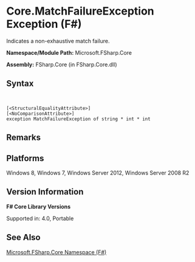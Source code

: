 # Core.MatchFailureException Exception (F#)

Indicates a non-exhaustive match failure.

**Namespace/Module Path:** Microsoft.FSharp.Core

**Assembly:** FSharp.Core (in FSharp.Core.dll)


## Syntax


```


[<StructuralEqualityAttribute>]
[<NoComparisonAttribute>]
exception MatchFailureException of string * int * int

```



## Remarks

## Platforms
Windows 8, Windows 7, Windows Server 2012, Windows Server 2008 R2


## Version Information
**F# Core Library Versions**

Supported in: 4.0, Portable




## See Also
[Microsoft.FSharp.Core Namespace &#40;F&#35;&#41;](Microsoft.FSharp.Core-Namespace-%28FSharp%29.md)


